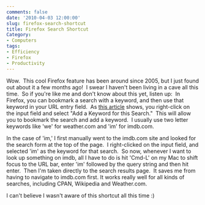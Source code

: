 ```yaml
---
comments: false
date: '2010-04-03 12:00:00'
slug: firefox-search-shortcut
title: Firefox Search Shortcut
Category:
- Computers
tags:
- Efficiency
- Firefox
- Productivity
---
```


Wow.  This cool Firefox feature has been around since 2005, but I just found
out about it a few months ago!  I swear I haven't been living in a cave all
this time.  So if you're like me and don't know about this yet, listen up:  In
Firefox, you can bookmark a search with a keyword, and then use that keyword
in your URL entry field.  As [this article](http://johnbokma.com/firefox/keymarks-explained.html) shows, you right-click on the input field and select
"Add a Keyword for this Search."  This will allow you to bookmark the search
and add a keyword.  I usually use two letter keywords like 'we' for
weather.com and 'im' for imdb.com.
<!-- more -->

In the case of 'im,' I first manually went to the imdb.com site and looked for
the search form at the top of the page.  I right-clicked on the input field,
and selected 'im' as the keyword for that search.  So now, whenever I want to
look up something on imdb, all I have to do is hit 'Cmd-L' on my Mac to shift
focus to the URL bar, enter 'im' followed by the query string and then hit
enter.  Then I'm taken directly to the search results page.  It saves me from
having to navigate to imdb.com first. It works really well for all kinds of
searches, including CPAN, Wikipedia and Weather.com.

I can't believe I wasn't aware of this shortcut all this time :)

<!-- ai c /wp/addKeyword.png /wp/addKeyword.png 334 298 Adding a Keyword to the CPAN Search Box -->

<!-- ai c /wp/EnterKeyword.png /wp/EnterKeyword.png 336 175 Entering the Keyword -->

<!-- ai c /wp/KeywordPrompt.png /wp/KeywordPrompt.png 412 65 Adding a Keyword to the CPAN Search Box -->
